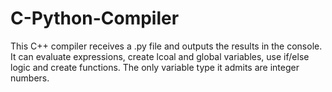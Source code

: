 # C-Python-Compiler
This C++ compiler receives a .py file and outputs the results in the console. It can evaluate expressions, create lcoal and global variables, use if/else logic and create functions. The only variable type it admits are integer numbers.
